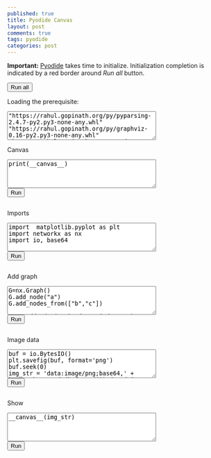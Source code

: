```yaml
---
published: true
title: Pyodide Canvas
layout: post
comments: true
tags: pyodide
categories: post
---
```


<script type="text/javascript">window.languagePluginUrl='https://cdn.jsdelivr.net/pyodide/v0.16.1/full/';</script>
<script src="https://cdn.jsdelivr.net/pyodide/v0.16.1/full/pyodide.js"></script>
<link rel="stylesheet" type="text/css" media="all" href="/resources/skulpt/css/codemirror.css">
<link rel="stylesheet" type="text/css" media="all" href="/resources/skulpt/css/solarized.css">
<link rel="stylesheet" type="text/css" media="all" href="/resources/skulpt/css/env/editor.css">

<script src="/resources/skulpt/js/codemirrorepl.js" type="text/javascript"></script>
<script src="/resources/skulpt/js/python.js" type="text/javascript"></script>
<script src="/resources/pyodide/js/env/editor.js" type="text/javascript"></script>

**Important:** [Pyodide](https://pyodide.readthedocs.io/en/latest/) takes time to initialize.
Initialization completion is indicated by a red border around *Run all* button.
<form name='python_run_form'>
<button type="button" name="python_run_all">Run all</button>
</form>

Loading the prerequisite:
<form name='python_run_form'>
<textarea cols="40" rows="4" id='python_pre_edit' name='python_edit'>
"https://rahul.gopinath.org/py/pyparsing-2.4.7-py2.py3-none-any.whl"
"https://rahul.gopinath.org/py/graphviz-0.16-py2.py3-none-any.whl"
"https://rahul.gopinath.org/py/pydot-1.4.1-py2.py3-none-any.whl"
</textarea>
</form>

Canvas

<!--
############
print(__canvas__)
############
-->


<form name='python_run_form'>
<textarea cols="40" rows="4" name='python_edit'>
print(__canvas__)
</textarea><br />
<button type="button" name="python_run">Run</button>
<pre class='Output' name='python_output'></pre>
<div name='python_canvas'></div>
</form>

Imports
<!--
############
import  matplotlib.pyplot as plt
import networkx as nx
import io, base64
############
-->


<form name='python_run_form'>
<textarea cols="40" rows="4" name='python_edit'>
import  matplotlib.pyplot as plt
import networkx as nx
import io, base64
</textarea><br />
<button type="button" name="python_run">Run</button>
<pre class='Output' name='python_output'></pre>
<div name='python_canvas'></div>
</form>

Add graph


<!--
############
G=nx.Graph()
G.add_node("a")
G.add_nodes_from(["b","c"])

G.add_edge(1,2)
edge = ("d", "e")
G.add_edge(*edge)
edge = ("a", "b")
G.add_edge(*edge)
G.add_edges_from([("a","c"),("c","d"), ("a",1), (1,"d"), ("a",2)])
nx.draw(G)
plt.axis('off')
plt.show()
############
-->


<form name='python_run_form'>
<textarea cols="40" rows="4" name='python_edit'>
G=nx.Graph()
G.add_node(&quot;a&quot;)
G.add_nodes_from([&quot;b&quot;,&quot;c&quot;])

G.add_edge(1,2)
edge = (&quot;d&quot;, &quot;e&quot;)
G.add_edge(*edge)
edge = (&quot;a&quot;, &quot;b&quot;)
G.add_edge(*edge)
G.add_edges_from([(&quot;a&quot;,&quot;c&quot;),(&quot;c&quot;,&quot;d&quot;), (&quot;a&quot;,1), (1,&quot;d&quot;), (&quot;a&quot;,2)])
nx.draw(G)
plt.axis(&#x27;off&#x27;)
plt.show()
</textarea><br />
<button type="button" name="python_run">Run</button>
<pre class='Output' name='python_output'></pre>
<div name='python_canvas'></div>
</form>

Image data
<!--
############
buf = io.BytesIO()
plt.savefig(buf, format='png')
buf.seek(0)
img_str = 'data:image/png;base64,' + base64.b64encode(buf.read()).decode('UTF-8')
print(len(img_str))
############
-->


<form name='python_run_form'>
<textarea cols="40" rows="4" name='python_edit'>
buf = io.BytesIO()
plt.savefig(buf, format=&#x27;png&#x27;)
buf.seek(0)
img_str = &#x27;data:image/png;base64,&#x27; + base64.b64encode(buf.read()).decode(&#x27;UTF-8&#x27;)
print(len(img_str))
</textarea><br />
<button type="button" name="python_run">Run</button>
<pre class='Output' name='python_output'></pre>
<div name='python_canvas'></div>
</form>

Show


<!--
############
__canvas__(img_str)
############
-->


<form name='python_run_form'>
<textarea cols="40" rows="4" name='python_edit'>
__canvas__(img_str)
</textarea><br />
<button type="button" name="python_run">Run</button>
<pre class='Output' name='python_output'></pre>
<div name='python_canvas'></div>
</form>

